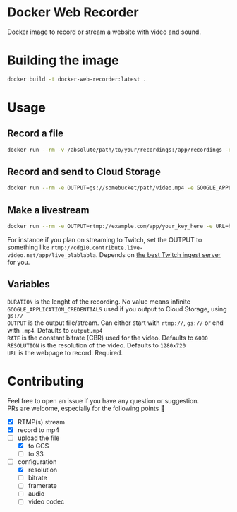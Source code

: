 # Docker Web Recorder

Docker image to record or stream a website with video and sound.

# Building the image

```bash
docker build -t docker-web-recorder:latest .
```

# Usage

## Record a file

```bash
docker run --rm -v /absolute/path/to/your/recordings:/app/recordings -e OUTPUT=video.mp4 -e URL=https://example.com/video/123456 -e DURATION=25 -it docker-web-recorder:latest
```

## Record and send to Cloud Storage

```bash
docker run --rm -e OUTPUT=gs://somebucket/path/video.mp4 -e GOOGLE_APPLICATION_CREDENTIALS=your-json-key -e URL=https://example.com/video/123456 -e DURATION=25 -it docker-web-recorder:latest
```

## Make a livestream

```bash
docker run --rm -e OUTPUT=rtmp://example.com/app/your_key_here -e URL=https://example.com/video/123456 -e RATE=1000 -e DURATION=120 -it docker-web-recorder:latest
```

For instance if you plan on streaming to Twitch, set the OUTPUT to something like `rtmp://cdg10.contribute.live-video.net/app/live_blablabla`. Depends on [the best Twitch ingest server](https://stream.twitch.tv/ingests) for you.

## Variables

`DURATION` is the lenght of the recording. No value means infinite  
`GOOGLE_APPLICATION_CREDENTIALS` used if you output to Cloud Storage, using `gs://`  
`OUTPUT` is the output file/stream. Can either start with `rtmp://`, `gs://` or end with `.mp4`. Defaults to `output.mp4`  
`RATE` is the constant bitrate (CBR) used for the video. Defaults to `6000`  
`RESOLUTION` is the resolution of the video. Defaults to `1280x720`  
`URL` is the webpage to record. Required.

# Contributing

Feel free to open an issue if you have any question or suggestion.  
PRs are welcome, especially for the following points :clap:

- [x] RTMP(s) stream
- [x] record to mp4
- [ ] upload the file
  - [x] to GCS
  - [ ] to S3
- [ ] configuration
  - [x] resolution
  - [ ] bitrate
  - [ ] framerate
  - [ ] audio
  - [ ] video codec
